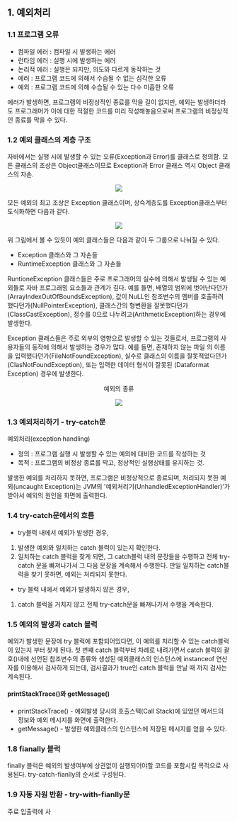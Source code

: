 ## 1. 예외처리
### 1.1 프로그램 오류
- 컴파일 에러 : 컴파일 시 발생하는 에러
- 런타임 에러 : 실행 시에 발생하는 에러
- 논리적 에러 : 실행은 되지만, 의도와 다르게 동작하는 것
- 에러 : 프로그램 코드에 의해서 수습될 수 없는 심각한 오류
- 예외 : 프로그램 코드에 의해 수습될 수 있는 다수 미흡한 오류

에러가 발생하면, 프로그램의 비정상적인 종료를 막을 길이 없지만, 예외는 발생하더라도 프로그래머가 이에 대한 적절한 코드를 미리 작성해놓음으로써 프로그램의 비정상적인 종료를 막을 수 있다.

### 1.2 예외 클래스의 계층 구조
자바에서는 실행 시에 발생할 수 있는 오류(Exception과 Error)를 클래스로 정의함. 
모든 클래스의 조상은 Object클래스이므로 Exception과 Error 클래스 역시 Object 클래스의 자손.
<div align="center">
<img src="https://velog.velcdn.com/images/mingseok/post/55d9e691-cea8-4add-8859-327a9c1e4521/image.png">
</div>

모든 예외의 최고 조상은 Exception 클래스이며, 상슥계층도를 Exception클래스부터 도식화하면 다음과 같다.
<div align="center">
<img src="https://images.velog.io/images/kookiencream/post/44938894-584d-4ee5-9733-4903e956d49f/java_image_121.png">
</div>


위 그림에서 볼 수 있듯이 예외 클래스들은 다음과 같이 두 그룹으로 나눠질 수 있다.

- Exception 클래스와 그 자손들
- RuntimeException 클래스와 그 자손들

RuntioneException 클래스들은 주로 프로그래머의 실수에 의해서 발생될 수 있는 예외들로 자바 프로그래밍 요소들과 관계가 깊다. 예를 들면, 배열의 범위에 벗어난다던가(ArrayIndexOutOfBoundsException), 값이 NuLL인 참조변수의 멤버를 호출하려 했다던가(NullPointerException), 클래스간의 형변환을 잘못했다던가(ClassCastException), 정수를 0으로 나누려고(ArithmeticException)하는 경우에 발생한다.

Exception 클래스들은 주로 외부의 영향으로 발생할 수 있는 것들로서, 프로그램의 사 용자들의 동작에 의해서 발생하는 경우가 많다. 예를 들면, 존재하지 않는 파일 의 이름을 입력했다던가(FileNotFoundException), 실수로 클래스의 이름을 잘못적었다던가(ClasNotFoundException), 또는 입력한 데이터 형식이 잘못된
(Dataformat Exception) 경우에 발생한다.


<div align="center">
<p text:15px;>예외의 종류</p>
<img src="https://img1.daumcdn.net/thumb/R1280x0/?scode=mtistory2&fname=https%3A%2F%2Fblog.kakaocdn.net%2Fdn%2FBBuxf%2Fbtq9NYf58GN%2FfNLV1zOMuwEfc1RDstFxC1%2Fimg.jpg">
</div>

### 1.3 예외처리하기 - try-catch문

예외처리(exception handling)
- 정의 : 프로그램 실행 시 발생할 수 있는 예외에 대비한 코드를 작성하는 것
- 목적 : 프로그램의 비정상 종료를 막고, 정상적인 실행상태를 유지하는 것.

발생한 예외를 처리하지 못하면, 프로그램은 비정상적으로 종료되며, 처리되지 못한 예외(uncaught Exception)는 JVM의 '예외처리기(UnhandledExceptionHandler)'가 받아서 예외의 원인을 화면에 출력한다.

### 1.4 try-catch문에서의 흐름

- try블럭 내에서 예외가 발생한 경우,
1. 발생한 예외와 일치하는 catch 블럭이 있는지 확인한다.
2. 일치하는 catch 블럭을 찾게 되면, 그 catch블럭 내의 문장들을 수행하고 전체 try-catch 문을 빠져나가서 그 다음 문장을 계속해서 수행한다. 만일 일치하는 catch블럭을 찾기 못하면, 예외는 처리되지 못한다.

- try 블럭 내에서 예외가 발생하지 않은 경우,
1. catch 블럭을 거치지 않고 전체 try-catch문을 빠져나가서 수행을 계속한다.

### 1.5 예외의 발생과 catch 블럭
예외가 발생한 문장에 try 블럭에 포함되어있다면, 이 예외를 처리할 수 있는 catch블럭이 있는지 부터 찾게 된다.
첫 번쨰 catch 블럭부터 차례로 내려가면서 catch 블럭의 괄호()내에 선언된 참조변수의 종류와 생성된 예외클래스의 인스턴스에 instanceof 연산자를 이용해서 검사하게 되는데, 검사결과가 true인 catch 블럭을 만날 때 까지 검사는 계속된다.

#### printStackTrace()와 getMessage()
- printStackTrace() - 예외발생 당시의 호출스택(Call Stack)에 있었던 메서드의 정보와 예외 메시지를 화면에 출력한다.
- getMessage() - 발생한 예외클래스의 인스턴스에 저장된 메시지를 얻을 수 있다.

### 1.8 fianally 블럭
finally 블럭은 예외의 발생여부에 상관없이 실행되어야할 코드를 포함시킬 목적으로 사용된다. try-catch-fianlly의 순서로 구성된다.

### 1.9 자동 자원 반환 - try-with-fianlly문
주료 입출력에 사